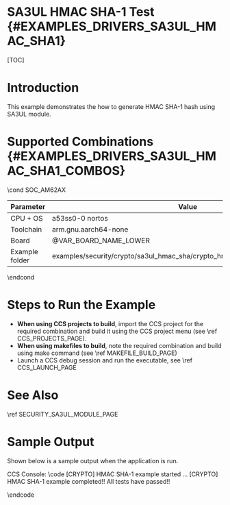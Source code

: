 # SA3UL HMAC SHA-1 Test {#EXAMPLES_DRIVERS_SA3UL_HMAC_SHA1}

[TOC]

# Introduction

This example demonstrates the how to generate HMAC SHA-1 hash using SA3UL module.

# Supported Combinations {#EXAMPLES_DRIVERS_SA3UL_HMAC_SHA1_COMBOS}

\cond SOC_AM62AX

 Parameter      | Value
 ---------------|-----------
 CPU + OS       | a53ss0-0 nortos
 Toolchain      | arm.gnu.aarch64-none
 Board          | @VAR_BOARD_NAME_LOWER
 Example folder | examples/security/crypto/sa3ul_hmac_sha/crypto_hmac_sha1/crypto_hmac_sha1.c

\endcond

# Steps to Run the Example

- **When using CCS projects to build**, import the CCS project for the required combination
  and build it using the CCS project menu (see \ref CCS_PROJECTS_PAGE).
- **When using makefiles to build**, note the required combination and build using
  make command (see \ref MAKEFILE_BUILD_PAGE)
- Launch a CCS debug session and run the executable, see \ref CCS_LAUNCH_PAGE

# See Also

\ref SECURITY_SA3UL_MODULE_PAGE

# Sample Output

Shown below is a sample output when the application is run.


CCS Console:
\code
[CRYPTO] HMAC SHA-1 example started ...
[CRYPTO] HMAC SHA-1 example completed!!
All tests have passed!!

\endcode


